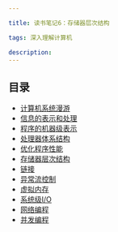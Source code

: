 ```yaml
---

title: 读书笔记6：存储器层次结构

tags: 深入理解计算机

description:
---
```



## 目录

- [计算机系统漫游](/读书笔记/深入理解计算机/读书笔记1-计算机系统漫游/)
- [信息的表示和处理](/读书笔记/深入理解计算机/读书笔记2-信息的表示和处理/)
- [程序的机器级表示]()
- [处理器体系结构]()
- [优化程序性能]()
- [存储器层次结构]()
- [链接]()
- [异常流控制]()
- [虚拟内存]()
- [系统级I/O]()
- [网络编程]()
- [并发编程]()
